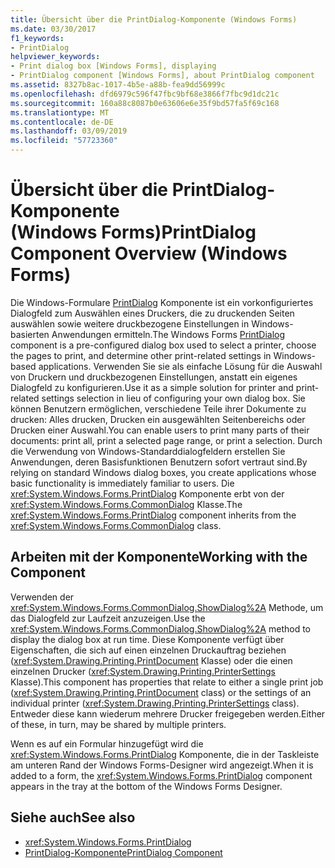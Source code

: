 ```yaml
---
title: Übersicht über die PrintDialog-Komponente (Windows Forms)
ms.date: 03/30/2017
f1_keywords:
- PrintDialog
helpviewer_keywords:
- Print dialog box [Windows Forms], displaying
- PrintDialog component [Windows Forms], about PrintDialog component
ms.assetid: 8327b8ac-1017-4b5e-a88b-fea9dd56999c
ms.openlocfilehash: dfd6979c596f47fbc9bf68e3866f7fbc9d1dc21c
ms.sourcegitcommit: 160a88c8087b0e63606e6e35f9bd57fa5f69c168
ms.translationtype: MT
ms.contentlocale: de-DE
ms.lasthandoff: 03/09/2019
ms.locfileid: "57723360"
---
```

# <a name="printdialog-component-overview-windows-forms"></a><span data-ttu-id="65d9f-102">Übersicht über die PrintDialog-Komponente (Windows Forms)</span><span class="sxs-lookup"><span data-stu-id="65d9f-102">PrintDialog Component Overview (Windows Forms)</span></span>
<span data-ttu-id="65d9f-103">Die Windows-Formulare [PrintDialog](printdialog-component-windows-forms.md) Komponente ist ein vorkonfiguriertes Dialogfeld zum Auswählen eines Druckers, die zu druckenden Seiten auswählen sowie weitere druckbezogene Einstellungen in Windows-basierten Anwendungen ermitteln.</span><span class="sxs-lookup"><span data-stu-id="65d9f-103">The Windows Forms [PrintDialog](printdialog-component-windows-forms.md) component is a pre-configured dialog box used to select a printer, choose the pages to print, and determine other print-related settings in Windows-based applications.</span></span> <span data-ttu-id="65d9f-104">Verwenden Sie sie als einfache Lösung für die Auswahl von Druckern und druckbezogenen Einstellungen, anstatt ein eigenes Dialogfeld zu konfigurieren.</span><span class="sxs-lookup"><span data-stu-id="65d9f-104">Use it as a simple solution for printer and print-related settings selection in lieu of configuring your own dialog box.</span></span> <span data-ttu-id="65d9f-105">Sie können Benutzern ermöglichen, verschiedene Teile ihrer Dokumente zu drucken: Alles drucken, Drucken ein ausgewählten Seitenbereichs oder Drucken einer Auswahl.</span><span class="sxs-lookup"><span data-stu-id="65d9f-105">You can enable users to print many parts of their documents: print all, print a selected page range, or print a selection.</span></span> <span data-ttu-id="65d9f-106">Durch die Verwendung von Windows-Standarddialogfeldern erstellen Sie Anwendungen, deren Basisfunktionen Benutzern sofort vertraut sind.</span><span class="sxs-lookup"><span data-stu-id="65d9f-106">By relying on standard Windows dialog boxes, you create applications whose basic functionality is immediately familiar to users.</span></span> <span data-ttu-id="65d9f-107">Die <xref:System.Windows.Forms.PrintDialog> Komponente erbt von der <xref:System.Windows.Forms.CommonDialog> Klasse.</span><span class="sxs-lookup"><span data-stu-id="65d9f-107">The <xref:System.Windows.Forms.PrintDialog> component inherits from the <xref:System.Windows.Forms.CommonDialog> class.</span></span>  
  
## <a name="working-with-the-component"></a><span data-ttu-id="65d9f-108">Arbeiten mit der Komponente</span><span class="sxs-lookup"><span data-stu-id="65d9f-108">Working with the Component</span></span>  
 <span data-ttu-id="65d9f-109">Verwenden der <xref:System.Windows.Forms.CommonDialog.ShowDialog%2A> Methode, um das Dialogfeld zur Laufzeit anzuzeigen.</span><span class="sxs-lookup"><span data-stu-id="65d9f-109">Use the <xref:System.Windows.Forms.CommonDialog.ShowDialog%2A> method to display the dialog box at run time.</span></span> <span data-ttu-id="65d9f-110">Diese Komponente verfügt über Eigenschaften, die sich auf einen einzelnen Druckauftrag beziehen (<xref:System.Drawing.Printing.PrintDocument> Klasse) oder die einen einzelnen Drucker (<xref:System.Drawing.Printing.PrinterSettings> Klasse).</span><span class="sxs-lookup"><span data-stu-id="65d9f-110">This component has properties that relate to either a single print job (<xref:System.Drawing.Printing.PrintDocument> class) or the settings of an individual printer (<xref:System.Drawing.Printing.PrinterSettings> class).</span></span> <span data-ttu-id="65d9f-111">Entweder diese kann wiederum mehrere Drucker freigegeben werden.</span><span class="sxs-lookup"><span data-stu-id="65d9f-111">Either of these, in turn, may be shared by multiple printers.</span></span>  
  
 <span data-ttu-id="65d9f-112">Wenn es auf ein Formular hinzugefügt wird die <xref:System.Windows.Forms.PrintDialog> Komponente, die in der Taskleiste am unteren Rand der Windows Forms-Designer wird angezeigt.</span><span class="sxs-lookup"><span data-stu-id="65d9f-112">When it is added to a form, the <xref:System.Windows.Forms.PrintDialog> component appears in the tray at the bottom of the Windows Forms Designer.</span></span>  
  
## <a name="see-also"></a><span data-ttu-id="65d9f-113">Siehe auch</span><span class="sxs-lookup"><span data-stu-id="65d9f-113">See also</span></span>
- <xref:System.Windows.Forms.PrintDialog>
- [<span data-ttu-id="65d9f-114">PrintDialog-Komponente</span><span class="sxs-lookup"><span data-stu-id="65d9f-114">PrintDialog Component</span></span>](printdialog-component-windows-forms.md)
